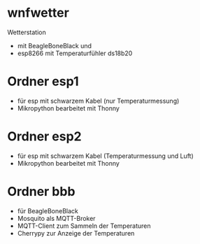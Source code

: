 # wnfwetter
Wetterstation 
- mit BeagleBoneBlack und 
- esp8266 mit Temperaturfühler ds18b20

# Ordner esp1
- für esp mit schwarzem Kabel (nur Temperaturmessung)
- Mikropython bearbeitet mit Thonny

# Ordner esp2
- für esp mit schwarzem Kabel (Temperaturmessung und Luft)
- Mikropython bearbeitet mit Thonny

# Ordner bbb
- für BeagleBoneBlack
- Mosquito als MQTT-Broker
- MQTT-Client zum Sammeln der Temperaturen
- Cherrypy zur Anzeige der Temperaturen
